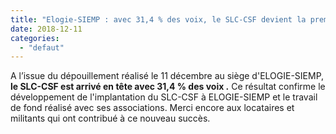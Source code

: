 ```yaml
---
title: "Elogie-SIEMP : avec 31,4 % des voix, le SLC-CSF devient la première organisation"
date: 2018-12-11
categories: 
  - "defaut"
---
```


A l’issue du dépouillement réalisé le 11 décembre au siège d'ELOGIE-SIEMP, **le SLC-CSF est arrivé en tête avec 31,4 % des voix .** Ce résultat confirme le développement de l'implantation du SLC-CSF à ELOGIE-SIEMP et le travail de fond réalisé avec ses associations. Merci encore aux locataires et militants qui ont contribué à ce nouveau succès.
